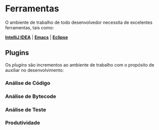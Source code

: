 # Ferramentas

O ambiente de trabalho de todo desenvolvedor necessita de excelentes ferramentas, tais como:

[**IntelliJ IDEA**](https://www.jetbrains.com/idea) |
[**Emacs**](emacs/README.md) |
[**Eclipse**](https://www.eclipse.org)

## Plugins

Os _plugins_ são incrementos ao ambiente de trabalho com o propósito de auxiliar no desenvolvimento:

### Análise de Código

### Análise de Bytecode

### Análise de Teste

### Produtividade
